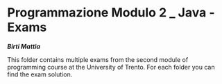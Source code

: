 # Programmazione Modulo 2 _ Java - Exams
***Birti Mattia***  

This folder contains multiple exams from the second module of programming course at the University of Trento.
For each folder you can find the exam solution.
